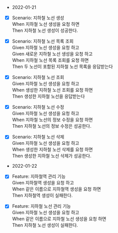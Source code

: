 
- 2022-01-21

- [X] Scenario: 지하철 노선 생성 <br>
    When 지하철 노선 생성을 요청 하면 <br>
    Then 지하철 노선 생성이 성공한다. <br>

- [X] Scenario: 지하철 노선 목록 조회 <br>
Given 지하철 노선 생성을 요청 하고 <br>
Given 새로운 지하철 노선 생성을 요청 하고 <br>
When 지하철 노선 목록 조회를 요청 하면 <br>
Then 두 노선이 포함된 지하철 노선 목록을 응답받는다 <br>

- [X] Scenario: 지하철 노선 조회 <br>
Given 지하철 노선 생성을 요청 하고 <br>
When 생성한 지하철 노선 조회를 요청 하면 <br>
Then 생성한 지하철 노선을 응답받는다 <br>

- [X] Scenario: 지하철 노선 수정 <br>
Given 지하철 노선 생성을 요청 하고 <br>
When 지하철 노선의 정보 수정을 요청 하면 <br>
Then 지하철 노선의 정보 수정은 성공한다. <br>

- [X] Scenario: 지하철 노선 삭제 <br>
Given 지하철 노선 생성을 요청 하고 <br>
When 생성한 지하철 노선 삭제를 요청 하면 <br>
Then 생성한 지하철 노선 삭제가 성공한다. <br>

- 2022-01-22

- [X] Feature: 지하철역 관리 기능 <br>
Given 지하철역 생성을 요청 하고 <br>
When 같은 이름으로 지하철역 생성을 요청 하면 <br>
Then 지하철역 생성이 실패한다. <br>

- [X] Feature: 지하철 노선 관리 기능 <br>
Given 지하철 노선 생성을 요청 하고 <br>
When 같은 이름으로 지하철 노선 생성을 요청 하면 <br>
Then 지하철 노선 생성이 실패한다. <br>
    
